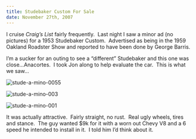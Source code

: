 ```yaml
---
title: Studebaker Custom For Sale
date: November 27th, 2007
---
```


I cruise _Craig’s List_ fairly frequently.  Last night I saw a minor ad (no pictures) for a 1953 Studebaker Custom.  Advertised as being in the 1959 Oakland Roadster Show and reported to have been done by George Barris.

I’m a sucker for an outing to see a “different” Studebaker and this one was close…Anacortes.  I took Jon along to help evaluate the car.  This is what we saw…

![](http://www.studeute.com/wp-content/uploads/2008/12/stude-a-mino-0055.jpg "stude-a-mino-0055")

![](http://www.studeute.com/wp-content/uploads/2008/12/stude-a-mino-003.jpg "stude-a-mino-003")

![](http://www.studeute.com/wp-content/uploads/2008/12/stude-a-mino-001.jpg "stude-a-mino-001")

It was actually attractive.  Fairly straight, no rust.  Real ugly wheels, tires and stance.  The guy wanted $9k for it with a worn out Chevy V8 and a 6 speed he intended to install in it.  I told him I’d think about it.

